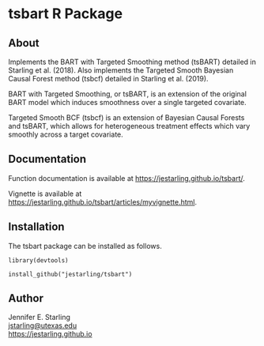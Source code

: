 # tsbart R Package

## About
Implements the BART with Targeted Smoothing method (tsBART) detailed in Starling et al. (2018).  Also implements the Targeted Smooth Bayesian Causal Forest method (tsbcf) detailed in Starling et al. (2019).

BART with Targeted Smoothing, or tsBART, is an extension of the original BART model which induces smoothness over a single targeted covariate. 

Targeted Smooth BCF (tsbcf) is an extension of Bayesian Causal Forests and tsBART, which allows for heterogeneous treatment effects which vary smoothly across a target covariate.

## Documentation

Function documentation is available at https://jestarling.github.io/tsbart/.

Vignette is available at https://jestarling.github.io/tsbart/articles/myvignette.html.

## Installation

The tsbart package can be installed as follows.
```
library(devtools)

install_github("jestarling/tsbart")
```

## Author

Jennifer E. Starling  
jstarling@utexas.edu  
https://jestarling.github.io  


